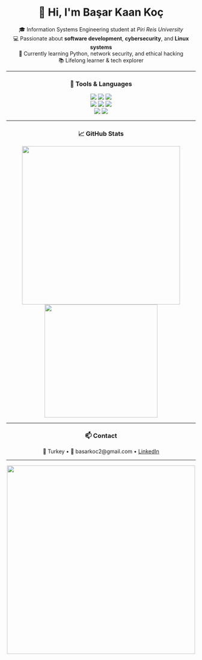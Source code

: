 <h1 align="center">👋 Hi, I'm Başar Kaan Koç</h1>

<p align="center">
🎓 Information Systems Engineering student at <em>Piri Reis University</em><br>
💻 Passionate about <strong>software development</strong>, <strong>cybersecurity</strong>, and <strong>Linux systems</strong><br>
🌱 Currently learning Python, network security, and ethical hacking<br>
📚 Lifelong learner & tech explorer
</p>

---

<h3 align="center">🧰 Tools & Languages</h3>

<p align="center">
  <img src="https://img.shields.io/badge/Python-3776AB?style=for-the-badge&logo=python&logoColor=white"/>
  <img src="https://img.shields.io/badge/JavaScript-F7DF1E?style=for-the-badge&logo=javascript&logoColor=black"/>
  <img src="https://img.shields.io/badge/C-00599C?style=for-the-badge&logo=c&logoColor=white"/>
  <br>
  <img src="https://img.shields.io/badge/Git-F05032?style=for-the-badge&logo=git&logoColor=white"/>
  <img src="https://img.shields.io/badge/Linux-FCC624?style=for-the-badge&logo=linux&logoColor=black"/>
  <img src="https://img.shields.io/badge/VSCode-007ACC?style=for-the-badge&logo=visual-studio-code&logoColor=white"/>
  <br>
  <img src="https://img.shields.io/badge/Kali_Linux-557C94?style=for-the-badge&logo=kalilinux&logoColor=white"/>
  <img src="https://img.shields.io/badge/Wireshark-1679A7?style=for-the-badge&logo=wireshark&logoColor=white"/>
</p>

---

<h3 align="center">📈 GitHub Stats</h3>

<p align="center">
  <img src="https://github-readme-stats.vercel.app/api?username=basarkaankoc&show_icons=true&theme=tokyonight" width="420"/>
  <img src="https://github-readme-stats.vercel.app/api/top-langs/?username=basarkaankoc&layout=compact&theme=tokyonight" width="300"/>
</p>

---

<h3 align="center">📫 Contact</h3>

<p align="center">
📍 Turkey • 📧 basarkoc2@gmail.com •  
<a href="https://www.linkedin.com/in/başar-kaan-koç">LinkedIn</a>
</p>

---

<p align="center">
  <img src="https://media1.giphy.com/media/v1.Y2lkPTc5MGI3NjExMzdyNzB1Y2k1bHRmMWljb3QyNTZpNnI1OWJoeTJqZWc3eTU1b3RjeSZlcD12MV9pbnRlcm5hbF9naWZfYnlfaWQmY3Q9Zw/78XCFBGOlS6keY1Bil/giphy.gif" width="500"/>
</p>



<!--
**basarkaankoc/basarkaankoc** is a ✨ _special_ ✨ repository because its `README.md` (this file) appears on your GitHub profile.

Here are some ideas to get you started:

- 🔭 I’m currently working on ...
- 🌱 I’m currently learning ...
- 👯 I’m looking to collaborate on ...
- 🤔 I’m looking for help with ...
- 💬 Ask me about ...
- 📫 How to reach me: ...
- 😄 Pronouns: ...
- ⚡ Fun fact: ...
-->
